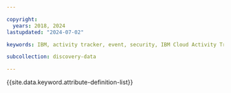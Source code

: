 ```yaml
---

copyright:
  years: 2018, 2024
lastupdated: "2024-07-02"

keywords: IBM, activity tracker, event, security, IBM Cloud Activity Tracker

subcollection: discovery-data

---
```


{{site.data.keyword.attribute-definition-list}}


